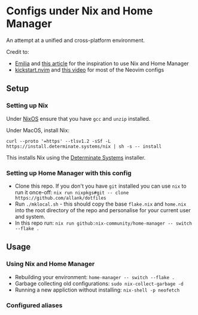 # Configs under Nix and Home Manager

An attempt at a unified and cross-platform environment.

Credit to:
 - [Emilia](https://dev.to/synecdokey) and [this article](https://dev.to/synecdokey/nix-on-macos-2oj3) for the inspiration to use Nix and Home Manager
 - [kickstart.nvim](https://github.com/nvim-lua/kickstart.nvim) and [this video](https://www.youtube.com/watch?v=m8C0Cq9Uv9o) for most of the Neovim configs

## Setup

### Setting up Nix

Under [NixOS](https://nixos.org/) ensure that you have `gcc` and `unzip` installed.

Under MacOS, install Nix:

```
curl --proto '=https' --tlsv1.2 -sSf -L https://install.determinate.systems/nix | sh -s -- install
```

This installs Nix using the [Determinate Systems](https://determinate.systems/posts/determinate-nix-installer/) installer.

### Setting up Home Manager with this config

 - Clone this repo. If you don't you have `git` installed you can use `nix` to run it once-off: `nix run nixpkgs#git -- clone https://github.com/allank/dotfiles`
 - Run `./mklocal.sh` - this should copy the base `flake.nix` and `home.nix` into the root directory of the repo and personalise for your current user and system.
 - In this repo run: `nix run github:nix-community/home-manager -- switch --flake .`

## Usage

### Using Nix and Home Manager

 - Rebuilding your environment: `home-manager -- switch --flake .`
 - Garbage collecting old configurations: `sudo nix-collect-garbage -d`
 - Running a new appliction without installing: `nix-shell -p neofetch`

### Configured aliases



